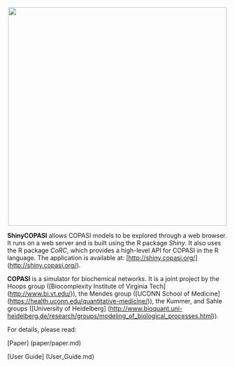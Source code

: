 
<div style="text-align: center">
<img src="www/copasi_new.png" style="width: 500px;"/>
</div>

<b>ShinyCOPASI</b> allows COPASI models to be explored through a web browser. It runs on a web server and is built using the R package <em>Shiny</em>. It also uses the R package <em> CoRC</em>, which provides a high-level API for COPASI in the R language. The application is available at: [http://shiny.copasi.org/] (http://shiny.copasi.org/).

<b>COPASI</b> is a simulator for biochemical networks. It is a joint project by the Hoops group ([Biocomplexity Institute of Virginia Tech] (http://www.bi.vt.edu/)), the Mendes group ([UCONN School of Medicine] (https://health.uconn.edu/quantitative-medicine/)), the Kummer, and Sahle groups ([University of Heidelberg] (http://www.bioquant.uni-heidelberg.de/research/groups/modeling_of_biological_processes.html)).
 
 For details, please read:
 
 [Paper] (paper/paper.md)
 
 [User Guide] (User_Guide.md)
 
 
